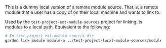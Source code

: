 This is a dummy local version of a remote module source. That is, a remote module that a user has a copy of on their local machine and wants to link to.

Used by the `test-project-ext-module-sources` project for linking its modules to a local path. Equivalent to the following:

```sh
# In test-project-ext-module-sources dir
garden link module module-a ../test-project-local-module-sources/module-a
```